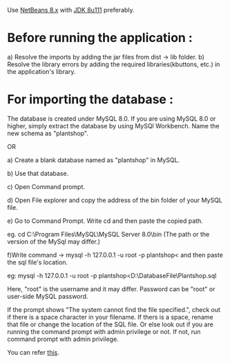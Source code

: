 Use [NetBeans 8.x](https://netbeans-ide.informer.com/8.2/) with [JDK 8u111](https://www.oracle.com/technetwork/java/javase/downloads/jdk-netbeans-jsp-3413139-esa.html) preferably.
# Before running the application :
a)  Resolve the imports by adding the jar files from dist -> lib folder.
b)  Resolve the library errors by adding the required libraries(kbuttons, etc.) in the application's library.


# For importing the database :
The database is created under MySQL 8.0. If you are using MySQL 8.0 or higher, simply extract the database by using MySQl Workbench. 
Name the new schema as "plantshop".

OR

a) Create a blank database named as "plantshop" in MySQL. 

b) Use that database.

c) Open Command prompt. 

d) Open File explorer and copy the address of the bin folder of your MySQL file. 

e) Go to Command Prompt. Write cd and then paste the copied path.

eg. cd C:\Program Files\MySQL\MySQL Server 8.0\bin (The path or the version of the MySql may differ.)

f)Write command ->
mysql -h 127.0.0.1 -u root -p plantshop< and then paste the sql file's location.

eg: mysql -h 127.0.0.1 -u root -p plantshop<D:\DatabaseFile\Plantshop.sql

Here, "root" is the username and it may differ. Password can be "root" or user-side MySQL password.

If the prompt shows "The system cannot find the file specified.", check out if there is a space character in your filename. 
If thers is a space, rename that file or change the location of the SQL file. Or else look out if you are running the command prompt with admin privilege or not. 
If not, run command prompt with admin privilege.

You can refer [this](https://www.youtube.com/watch?v=sJ64ZiB6PUU).

